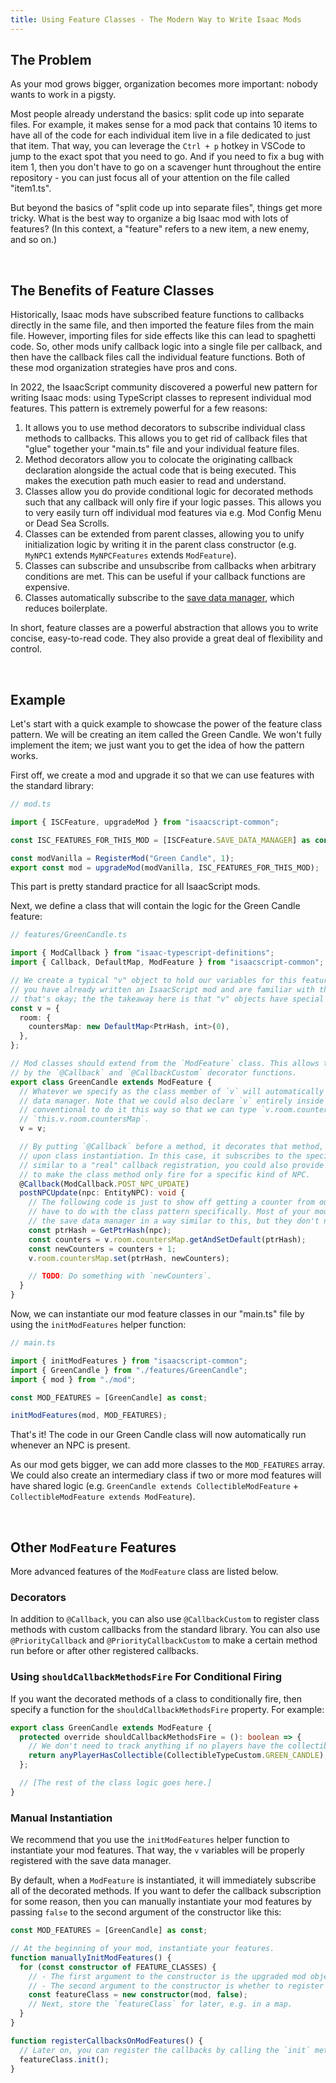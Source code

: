 ```yaml
---
title: Using Feature Classes - The Modern Way to Write Isaac Mods
---
```


## The Problem

As your mod grows bigger, organization becomes more important: nobody wants to work in a pigsty.

Most people already understand the basics: split code up into separate files. For example, it makes sense for a mod pack that contains 10 items to have all of the code for each individual item live in a file dedicated to just that item. That way, you can leverage the `Ctrl + p` hotkey in VSCode to jump to the exact spot that you need to go. And if you need to fix a bug with item 1, then you don't have to go on a scavenger hunt throughout the entire repository - you can just focus all of your attention on the file called "item1.ts".

But beyond the basics of "split code up into separate files", things get more tricky. What is the best way to organize a big Isaac mod with lots of features? (In this context, a "feature" refers to a new item, a new enemy, and so on.)

<br />

## The Benefits of Feature Classes

Historically, Isaac mods have subscribed feature functions to callbacks directly in the same file, and then imported the feature files from the main file. However, importing files for side effects like this can lead to spaghetti code. So, other mods unify callback logic into a single file per callback, and then have the callback files call the individual feature functions. Both of these mod organization strategies have pros and cons.

In 2022, the IsaacScript community discovered a powerful new pattern for writing Isaac mods: using TypeScript classes to represent individual mod features. This pattern is extremely powerful for a few reasons:

1. It allows you to use method decorators to subscribe individual class methods to callbacks. This allows you to get rid of callback files that "glue" together your "main.ts" file and your individual feature files.
1. Method decorators allow you to colocate the originating callback declaration alongside the actual code that is being executed. This makes the execution path much easier to read and understand.
1. Classes allow you do provide conditional logic for decorated methods such that any callback will only fire if your logic passes. This allows you to very easily turn off individual mod features via e.g. Mod Config Menu or Dead Sea Scrolls.
1. Classes can be extended from parent classes, allowing you to unify initialization logic by writing it in the parent class constructor (e.g. `MyNPC1` extends `MyNPCFeatures` extends `ModFeature`).
1. Classes can subscribe and unsubscribe from callbacks when arbitrary conditions are met. This can be useful if your callback functions are expensive.
1. Classes automatically subscribe to the [save data manager](/isaacscript-common/features/SaveDataManager/), which reduces boilerplate.

In short, feature classes are a powerful abstraction that allows you to write concise, easy-to-read code. They also provide a great deal of flexibility and control.

<br />

## Example

Let's start with a quick example to showcase the power of the feature class pattern. We will be creating an item called the Green Candle. We won't fully implement the item; we just want you to get the idea of how the pattern works.

First off, we create a mod and upgrade it so that we can use features with the standard library:

```ts
// mod.ts

import { ISCFeature, upgradeMod } from "isaacscript-common";

const ISC_FEATURES_FOR_THIS_MOD = [ISCFeature.SAVE_DATA_MANAGER] as const;

const modVanilla = RegisterMod("Green Candle", 1);
export const mod = upgradeMod(modVanilla, ISC_FEATURES_FOR_THIS_MOD);
```

This part is pretty standard practice for all IsaacScript mods.

Next, we define a class that will contain the logic for the Green Candle feature:

```ts
// features/GreenCandle.ts

import { ModCallback } from "isaac-typescript-definitions";
import { Callback, DefaultMap, ModFeature } from "isaacscript-common";

// We create a typical "v" object to hold our variables for this feature. (Hopefully at this point
// you have already written an IsaacScript mod and are familiar with the save data manager. If not,
// that's okay; the the takeaway here is that "v" objects have special meaning.)
const v = {
  room: {
    countersMap: new DefaultMap<PtrHash, int>(0),
  },
};

// Mod classes should extend from the `ModFeature` class. This allows their methods to be decorated
// by the `@Callback` and `@CallbackCustom` decorator functions.
export class GreenCandle extends ModFeature {
  // Whatever we specify as the class member of `v` will automatically be registered with the save
  // data manager. Note that we could also declare `v` entirely inside the class, but it is
  // conventional to do it this way so that we can type `v.room.countersMap` instead of
  // `this.v.room.countersMap`.
  v = v;

  // By putting `@Callback` before a method, it decorates that method, which runs special logic
  // upon class instantiation. In this case, it subscribes to the specified callback. Note that
  // similar to a "real" callback registration, you could also provide an additional argument here
  // to make the class method only fire for a specific kind of NPC.
  @Callback(ModCallback.POST_NPC_UPDATE)
  postNPCUpdate(npc: EntityNPC): void {
    // The following code is just to show off getting a counter from our `v` object; it does not
    // have to do with the class pattern specifically. Most of your mod features will probably use
    // the save data manager in a way similar to this, but they don't necessarily have to.
    const ptrHash = GetPtrHash(npc);
    const counters = v.room.countersMap.getAndSetDefault(ptrHash);
    const newCounters = counters + 1;
    v.room.countersMap.set(ptrHash, newCounters);

    // TODO: Do something with `newCounters`.
  }
}
```

Now, we can instantiate our mod feature classes in our "main.ts" file by using the `initModFeatures` helper function:

```ts
// main.ts

import { initModFeatures } from "isaacscript-common";
import { GreenCandle } from "./features/GreenCandle";
import { mod } from "./mod";

const MOD_FEATURES = [GreenCandle] as const;

initModFeatures(mod, MOD_FEATURES);
```

That's it! The code in our Green Candle class will now automatically run whenever an NPC is present.

As our mod gets bigger, we can add more classes to the `MOD_FEATURES` array. We could also create an intermediary class if two or more mod features will have shared logic (e.g. `GreenCandle extends CollectibleModFeature` + `CollectibleModFeature extends ModFeature`).

<br />

## Other `ModFeature` Features

More advanced features of the `ModFeature` class are listed below.

### Decorators

In addition to `@Callback`, you can also use `@CallbackCustom` to register class methods with custom callbacks from the standard library. You can also use `@PriorityCallback` and `@PriorityCallbackCustom` to make a certain method run before or after other registered callbacks.

### Using `shouldCallbackMethodsFire` For Conditional Firing

If you want the decorated methods of a class to conditionally fire, then specify a function for the `shouldCallbackMethodsFire` property. For example:

```ts
export class GreenCandle extends ModFeature {
  protected override shouldCallbackMethodsFire = (): boolean => {
    // We don't need to track anything if no players have the collectible.
    return anyPlayerHasCollectible(CollectibleTypeCustom.GREEN_CANDLE);
  };

  // [The rest of the class logic goes here.]
}
```

### Manual Instantiation

We recommend that you use the `initModFeatures` helper function to instantiate your mod features. That way, the `v` variables will be properly registered with the save data manager.

By default, when a `ModFeature` is instantiated, it will immediately subscribe all of the decorated methods. If you want to defer the callback subscription for some reason, then you can manually instantiate your mod features by passing `false` to the second argument of the constructor like this:

```ts
const MOD_FEATURES = [GreenCandle] as const;

// At the beginning of your mod, instantiate your features.
function manuallyInitModFeatures() {
  for (const constructor of FEATURE_CLASSES) {
    // - The first argument to the constructor is the upgraded mod object.
    // - The second argument to the constructor is whether to register the callbacks.
    const featureClass = new constructor(mod, false);
    // Next, store the `featureClass` for later, e.g. in a map.
  }
}

function registerCallbacksOnModFeatures() {
  // Later on, you can register the callbacks by calling the `init` method:
  featureClass.init();
}
```
